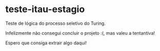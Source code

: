 # teste-itau-estagio

Teste de lógica do processo seletivo do Turing.

Infelizmente não consegui concluir o projeto :(, mas valeu a tentantiva!

Espero que consiga extrair algo daqui!
